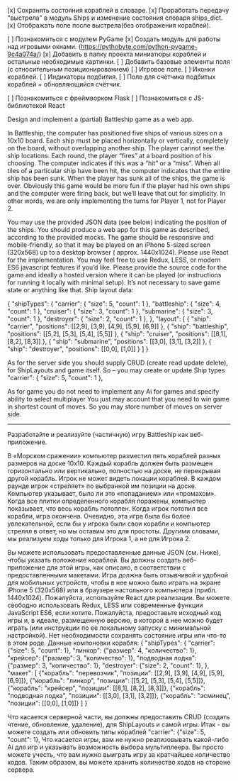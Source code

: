 [x] Сохранять состояния кораблей в словаре. 
[x] Проработать передачу "выстрела" в модуль Ships и изменение состояния словаря ships_dict. 
[x] Отображать поле после выстрела(без отображения кораблей). 


[ ] Познакомиться с модулем PyGame
    [x] Создать модуль для работы над игровыми окнами. (https://pythobyte.com/python-pygame-9c4a074a/)
    [x] Добавить в папку проекта миниатюры кораблей и остальные необходимые картинки.
    [ ] Добавить базовые элементы поля (с относительным позиционированием)
        [ ] Игровое поле.
        [ ] Иконки кораблей.
        [ ] Индикаторы подбития.
        [ ] Поле для счётчика подбитых кораблей + обновляющийся счётчик.

[ ] Познакомиться с фреймворком Flask
[ ] Познакомиться с JS-библиотекой React


Design and implement a (partial) Battleship game as a web app.

In Battleship, the computer has positioned five ships of various sizes on a 10x10 board.
Each ship must be placed horizontally or vertically, completely on the board, without
overlapping another ship. The player cannot see the ship locations. Each round, the player
“fires” at a board position of his choosing. The computer indicates if this was a “hit” or a
“miss”. When all tiles of a particular ship have been hit, the computer indicates that the entire
ship has been sunk. When the player has sunk all of the ships, the game is over.
Obviously this game would be more fun if the player had his own ships and the computer were
firing back, but we’ll leave that out for simplicity. In other words, we are only implementing
the turns for Player 1, not for Player 2.

You may use the provided JSON data (see below) indicating the position of the ships.
You should produce a web app for this game as described, according to the provided mocks.
The game should be responsive and mobile-friendly, so that it may be played on an iPhone 5-sized
screen (320x568) up to a desktop browser ( approx. 1440x1024).
Please use React for the implementation. You may feel free to use Redux, LESS, or modern ES6
javascript features if you’d like. Please provide the source code for the game and ideally a
hosted version where it can be played (or instructions for running it locally with minimal setup).
It’s not necessary to save game state or anything like that.
Ship layout data:

{
"shipTypes": {
"carrier": { "size": 5, "count": 1 },
"battleship": { "size": 4, "count": 1 },
"cruiser": { "size": 3, "count": 1 },
"submarine": { "size": 3, "count": 1 },
"destroyer": { "size": 2, "count": 1 },
},
"layout": [
{ "ship": "carrier", "positions": [[2,9], [3,9], [4,9], [5,9], [6,9]] },
{ "ship": "battleship", "positions": [[5,2], [5,3], [5,4], [5,5]] },
{ "ship": "cruiser", "positions": [[8,1], [8,2], [8,3]] },
{ "ship": "submarine", "positions": [[3,0], [3,1], [3,2]] },
{ "ship": "destroyer", "positions": [[0,0], [1,0]] }
]
}


As for the server side you should supply CRUD (create read update delete), for ShipLayouts and game itself.
So – you may create or update Ship types "carrier": { "size": 5, "count": 1 },

As for game you do not need to implement any Ai for games and specify ability to select multiplayer
You just may account that 	you need to win game in shortest count of moves. So you may store number of moves on server side.
___________________________________________________________________

Разработайте и реализуйте (частичную) игру Battleship как веб-приложение.

В «Морском сражении» компьютер разместил пять кораблей разных размеров на доске 10х10.
Каждый корабль должен быть размещен горизонтально или вертикально, полностью на доске,
не перекрывая другой корабль. Игрок не может видеть локации кораблей. В каждом раунде игрок
«стреляет» по выбранной им позиции на доске. Компьютер указывает, было ли это «попаданием»
или «промахом». Когда все плитки определенного корабля поражены, компьютер показывает,
что весь корабль потоплен. Когда игрок потопил все корабли, игра окончена.
Очевидно, эта игра была бы более увлекательной, если бы у игрока были свои корабли и компьютер
стрелял в ответ, но мы оставим это для простоты. Другими словами, мы реализуем ходы только для
Игрока 1, а не для Игрока 2.

Вы можете использовать предоставленные данные JSON (см. Ниже), чтобы указать положение кораблей.
Вы должны создать веб-приложение для этой игры, как описано, в соответствии с предоставленными
макетами. Игра должна быть отзывчивой и удобной для мобильных устройств, чтобы в нее можно было
играть на экране iPhone 5 (320x568) или в браузере настольного компьютера (прибл. 1440x1024).
Пожалуйста, используйте React для реализации. Вы можете свободно использовать Redux, LESS или
современные функции JavaScript ES6, если хотите. Пожалуйста, предоставьте исходный код игры и,
в идеале, размещенную версию, в которой в нее можно будет играть (или инструкции по ее
локальному запуску с минимальной настройкой). Нет необходимости сохранять состояние игры
или что-то в этом роде. Данные компоновки корабля:
{
"shipTypes": {
"carrier": {"size": 5, "count": 1},
"линкор": {"размер": 4, "количество": 1},
"крейсер": {"размер": 3, "количество": 1},
"подводная лодка": {"размер": 3, "количество": 1},
"destroyer": {"size": 2, "count": 1},
},
"макет": [
{"корабль": "перевозчик", "позиции": [[2,9], [3,9], [4,9], [5,9], [6,9]]},
{"корабль": "линкор", "позиции": [[5,2], [5,3], [5,4], [5,5]]},
{"корабль": "крейсер", "позиции": [[8,1], [8,2], [8,3]]},
{"корабль": "подводная лодка", "позиции": [[3,0], [3,1], [3,2]]},
{"корабль": "эсминец", "позиции": [[0,0], [1,0]]}
]
}

Что касается серверной части, вы должны предоставить CRUD (создать чтение, обновление, удаление), для ShipLayouts и самой игры.
Итак - вы можете создать или обновить типы кораблей "carrier": {"size": 5, "count": 1},
Что касается игры, вам не нужно реализовывать какой-либо Ai для игр и указывать возможность выбора мультиплеера.
Вы просто можете учесть, что вам нужно выиграть игру за кратчайшее количество ходов. Таким образом, вы можете хранить количество ходов на стороне сервера.